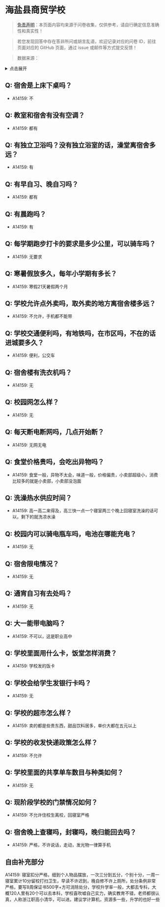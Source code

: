 # 海盐县商贸学校

> [免责声明](https://colleges.chat/#_3)：本页面内容均来源于问卷收集，仅供参考，请自行确定信息准确性和真实性！

> 若您发现回答中存在答非所问或胡言乱语，欢迎记录对应的问卷 ID，前往页面对应的 GitHub 页面，通过 issue 或邮件等方式提交反馈！

> 数据来源：

<details><summary>点击展开</summary>
<ul>
<li>A14159: 465464593@qq.com (2022 年 07 月)</li>
</ul>
</details>

## Q: 宿舍是上床下桌吗？

- A14159: 不

## Q: 教室和宿舍有没有空调？

- A14159: 都有

## Q: 有独立卫浴吗？没有独立浴室的话，澡堂离宿舍多远？

- A14159: 有

## Q: 有早自习、晚自习吗？

- A14159: 都有

## Q: 有晨跑吗？

- A14159: 有

## Q: 每学期跑步打卡的要求是多少公里，可以骑车吗？

- A14159: 无要求

## Q: 寒暑假放多久，每年小学期有多长？

- A14159: 寒假21天暑假两个月

## Q: 学校允许点外卖吗，取外卖的地方离宿舍楼多远？

- A14159: 不允许，手机都不能带

## Q: 学校交通便利吗，有地铁吗，在市区吗，不在的话进城要多久？

- A14159: 便利，公交车

## Q: 宿舍楼有洗衣机吗？

- A14159: 无

## Q: 校园网怎么样？

- A14159: 无

## Q: 每天断电断网吗，几点开始断？

- A14159: 无网无电

## Q: 食堂价格贵吗，会吃出异物吗？

- A14159: 食堂一般，异物不太会，味道一般，价格偏贵，小卖部超级小，消费比较多的就是小卖部，小卖部没泡面

## Q: 洗澡热水供应时间？

- A14159: 高一高二来得及，高三快一点一个寝室两三个晚上回寝室洗澡的话可以，剩下的就洗凉水澡

## Q: 校园内可以骑电瓶车吗，电池在哪能充电？

- A14159: 无

## Q: 宿舍限电情况？

- A14159: 无

## Q: 通宵自习有去处吗？

- A14159: 无

## Q: 大一能带电脑吗？

- A14159: 不可以，这是职业高中

## Q: 学校里面用什么卡，饭堂怎样消费？

- A14159: 学校发的饭卡

## Q: 学校会给学生发银行卡吗？

- A14159: 无

## Q: 学校的超市怎么样？

- A14159: 卖的都是些贵东西，甜品饮料居多，单价大都在五元以上

## Q: 学校的收发快递政策怎么样？

- A14159: 不允许

## Q: 学校里面的共享单车数目与种类如何？

- A14159: 无

## Q: 现阶段学校的门禁情况如何？

- A14159: 不允许住校生离校，回寝室严格

## Q: 宿舍晚上查寝吗，封寝吗，晚归能回去吗？

- A14159: 严格，不许说话，走动，发光物一律算手机

## 自由补充部分

A14159: 寝室扣分严格，细到个人物品摆放，一次三分到五分，个别十分，一周一寝室累计10分留校打扫卫生，早读不许迟到，晚自修不许上厕所，处分条例非常严格，要写8周保证书500字+方可消除处分，学校升学率一般，大都去专科，大概120人里有20个可以去本科，学校喜吹嘘自己实力，确实教育不错，老师都很认真，人称浙江职高小清华，可以进。建议学计算机，资源多一些，升学的也好一些